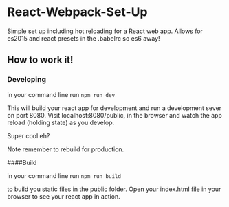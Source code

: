 # React-Webpack-Set-Up
Simple set up including hot reloading for a React web app. Allows for es2015 and react presets in the .babelrc so es6 away!

## How to work it!

### Developing

in your command line run ```npm run dev```

This will build your react app for development and run a development sever on port 8080. Visit localhost:8080/public, in the browser and watch the app reload (holding state) as you develop.

Super cool eh?

Note remember to rebuild for production.

####Build

in your command line run ```npm run build```

to build you static files in the public folder. Open your index.html file in your browser to see your react app in action.
